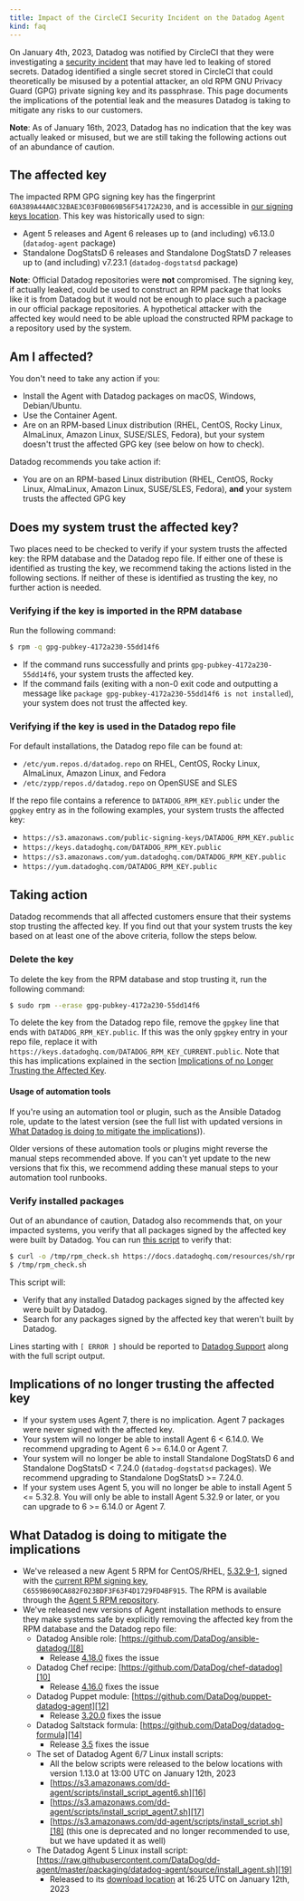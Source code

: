 ```yaml
---
title: Impact of the CircleCI Security Incident on the Datadog Agent
kind: faq
---
```


On January 4th, 2023, Datadog was notified by CircleCI that they were investigating a [security incident][1] that may have led to leaking of stored secrets. Datadog identified a single secret stored in CircleCI that could theoretically be misused by a potential attacker, an old RPM GNU Privacy Guard (GPG) private signing key and its passphrase. This page documents the implications of the potential leak and the measures Datadog is taking to mitigate any risks to our customers.

<div class="alert alert-info">
<strong>Note</strong>: As of January 16th, 2023, Datadog has no indication that the key was actually leaked or misused, but we are still taking the following actions out of an abundance of caution.
</div>

## The affected key

The impacted RPM GPG signing key has the fingerprint `60A389A44A0C32BAE3C03F0B069B56F54172A230`, and is accessible in [our signing keys location][2]. This key was historically used to sign:

* Agent 5 releases and Agent 6 releases up to (and including) v6.13.0 (`datadog-agent` package)
* Standalone DogStatsD 6 releases and Standalone DogStatsD 7 releases up to (and including) v7.23.1 (`datadog-dogstatsd` package)

<div class="alert alert-info">
<strong>Note</strong>: Official Datadog repositories were <strong>not</strong> compromised. The signing key, if actually leaked, could be used to construct an RPM package that looks like it is from Datadog but it would not be enough to place such a package in our official package repositories. A hypothetical attacker with the affected key would need to be able upload the constructed RPM package to a repository used by the system.
</div>

## Am I affected?

You don't need to take any action if you:

* Install the Agent with Datadog packages on macOS, Windows, Debian/Ubuntu.
* Use the Container Agent.
* Are on an RPM-based Linux distribution (RHEL, CentOS, Rocky Linux, AlmaLinux, Amazon Linux, SUSE/SLES, Fedora), but your system doesn't trust the affected GPG key (see below on how to check).

Datadog recommends you take action if:

* You are on an RPM-based Linux distribution (RHEL, CentOS, Rocky Linux, AlmaLinux, Amazon Linux, SUSE/SLES, Fedora), **and** your system trusts the affected GPG key

## Does my system trust the affected key?

Two places need to be checked to verify if your system trusts the affected key: the RPM database and the Datadog repo file. If either one of these is identified as trusting the key, we recommend taking the actions listed in the following sections. If neither of these is identified as trusting the key, no further action is needed.

### Verifying if the key is imported in the RPM database

Run the following command:

```bash
$ rpm -q gpg-pubkey-4172a230-55dd14f6
```

* If the command runs successfully and prints `gpg-pubkey-4172a230-55dd14f6`, your system trusts the affected key.
* If the command fails (exiting with a non-0 exit code and outputting a message like `package gpg-pubkey-4172a230-55dd14f6 is not installed`), your system does not trust the affected key.

### Verifying if the key is used in the Datadog repo file

For default installations, the Datadog repo file can be found at:

* `/etc/yum.repos.d/datadog.repo` on RHEL, CentOS, Rocky Linux, AlmaLinux, Amazon Linux, and Fedora
* `/etc/zypp/repos.d/datadog.repo` on OpenSUSE and SLES

If the repo file contains a reference to `DATADOG_RPM_KEY.public` under the `gpgkey` entry as in the following examples, your system trusts the affected key:

* `https://s3.amazonaws.com/public-signing-keys/DATADOG_RPM_KEY.public`
* `https://keys.datadoghq.com/DATADOG_RPM_KEY.public`
* `https://s3.amazonaws.com/yum.datadoghq.com/DATADOG_RPM_KEY.public`
* `https://yum.datadoghq.com/DATADOG_RPM_KEY.public`

## Taking action

Datadog recommends that all affected customers ensure that their systems stop trusting the affected key. If you find out that your system trusts the key based on at least one of the above criteria, follow the steps below.

### Delete the key

To delete the key from the RPM database and stop trusting it, run the following command:

```bash
$ sudo rpm --erase gpg-pubkey-4172a230-55dd14f6
```

To delete the key from the Datadog repo file, remove the `gpgkey` line that ends with `DATADOG_RPM_KEY.public`. If this was the only `gpgkey` entry in your repo file, replace it with `https://keys.datadoghq.com/DATADOG_RPM_KEY_CURRENT.public`. Note that this has implications explained in the section [Implications of no Longer Trusting the Affected Key](#implications-of-no-longer-trusting-the-affected-key).

#### Usage of automation tools

If you're using an automation tool or plugin, such as the Ansible Datadog role, update to the latest version (see the full list with updated versions in [What Datadog is doing to mitigate the implications](#what-datadog-is-doing-to-mitigate-the-implications))).

Older versions of these automation tools or plugins might reverse the manual steps recommended above. If you can't yet update to the new versions that fix this, we recommend adding these manual steps to your automation tool runbooks.

### Verify installed packages

Out of an abundance of caution, Datadog also recommends that, on your impacted systems, you verify that all packages signed by the affected key were built by Datadog. You can run [this script][3] to verify that:

```bash
$ curl -o /tmp/rpm_check.sh https://docs.datadoghq.com/resources/sh/rpm_check.sh && chmod +x /tmp/rpm_check.sh
$ /tmp/rpm_check.sh
```

This script will:

* Verify that any installed Datadog packages signed by the affected key were built by Datadog.
* Search for any packages signed by the affected key that weren't built by Datadog.

Lines starting with `[ ERROR ]` should be reported to [Datadog Support][4] along with the full script output.

## Implications of no longer trusting the affected key

* If your system uses Agent 7, there is no implication. Agent 7 packages were never signed with the affected key.
* Your system will no longer be able to install Agent 6 < 6.14.0. We recommend upgrading to Agent 6 >= 6.14.0 or Agent 7.
* Your system will no longer be able to install Standalone DogStatsD 6 and Standalone DogStatsD < 7.24.0 (`datadog-dogstatsd` packages). We recommend upgrading to Standalone DogStatsD >= 7.24.0.
* If your system uses Agent 5, you will no longer be able to install Agent 5 <= 5.32.8. You will only be able to install Agent 5.32.9 or later, or you can upgrade to 6 >= 6.14.0 or Agent 7.

## What Datadog is doing to mitigate the implications

* We've released a new Agent 5 RPM for CentOS/RHEL, [5.32.9-1][5], signed with the [current RPM signing key][6], `C6559B690CA882F023BDF3F63F4D1729FD4BF915`. The RPM is available through the [Agent 5 RPM repository][7].
* We've released new versions of Agent installation methods to ensure they make systems safe by explicitly removing the affected key from the RPM database and the Datadog repo file:
  * Datadog Ansible role: [https://github.com/DataDog/ansible-datadog/][8]
    * Release [4.18.0][9] fixes the issue
  * Datadog Chef recipe: [https://github.com/DataDog/chef-datadog][10]
    * Release [4.16.0][11] fixes the issue
  * Datadog Puppet module: [https://github.com/DataDog/puppet-datadog-agent][12]
    * Release [3.20.0][13] fixes the issue
  * Datadog Saltstack formula: [https://github.com/DataDog/datadog-formula][14]
    * Release [3.5][15] fixes the issue
  * The set of Datadog Agent 6/7 Linux install scripts:
    * All the below scripts were released to the below locations with version 1.13.0 at 13:00 UTC on January 12th, 2023
    * [https://s3.amazonaws.com/dd-agent/scripts/install_script_agent6.sh][16]
    * [https://s3.amazonaws.com/dd-agent/scripts/install_script_agent7.sh][17]
    * [https://s3.amazonaws.com/dd-agent/scripts/install_script.sh][18] (this one is deprecated and no longer recommended to use, but we have updated it as well)
  * The Datadog Agent 5 Linux install script: [https://raw.githubusercontent.com/DataDog/dd-agent/master/packaging/datadog-agent/source/install_agent.sh][19]
    * Released to its [download location][19] at 16:25 UTC on January 12th, 2023

[1]: https://circleci.com/blog/january-4-2023-security-alert/
[2]: https://keys.datadoghq.com/DATADOG_RPM_KEY.public
[3]: /resources/sh/rpm_check.sh
[4]: /help/
[5]: https://yum.datadoghq.com/rpm/x86_64/datadog-agent-5.32.9-1.x86_64.rpm
[6]: https://keys.datadoghq.com/DATADOG_RPM_KEY_CURRENT.public
[7]: https://yum.datadoghq.com/rpm/x86_64/
[8]: https://github.com/DataDog/ansible-datadog/
[9]: https://github.com/DataDog/ansible-datadog/releases/tag/4.18.0
[10]: https://github.com/DataDog/chef-datadog
[11]: https://github.com/DataDog/chef-datadog/releases/tag/v4.16.0
[12]: https://github.com/DataDog/puppet-datadog-agent
[13]: https://github.com/DataDog/puppet-datadog-agent/releases/tag/v3.20.0
[14]: https://github.com/DataDog/datadog-formula
[15]: https://github.com/DataDog/datadog-formula/releases/tag/3.5
[16]: https://s3.amazonaws.com/dd-agent/scripts/install_script_agent6.sh
[17]: https://s3.amazonaws.com/dd-agent/scripts/install_script_agent7.sh
[18]: https://s3.amazonaws.com/dd-agent/scripts/install_script.sh
[19]: https://raw.githubusercontent.com/DataDog/dd-agent/master/packaging/datadog-agent/source/install_agent.sh
